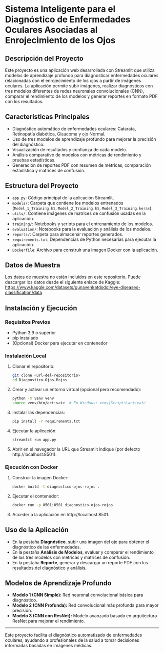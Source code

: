 # Sistema Inteligente para el Diagnóstico de Enfermedades Oculares Asociadas al Enrojecimiento de los Ojos

## Descripción del Proyecto
Este proyecto es una aplicación web desarrollada con Streamlit que utiliza modelos de aprendizaje profundo para diagnosticar enfermedades oculares relacionadas con el enrojecimiento de los ojos a partir de imágenes oculares. La aplicación permite subir imágenes, realizar diagnósticos con tres modelos diferentes de redes neuronales convolucionales (CNN), comparar el rendimiento de los modelos y generar reportes en formato PDF con los resultados.

## Características Principales
- Diagnóstico automático de enfermedades oculares: Catarata, Retinopatía diabética, Glaucoma y ojo Normal.
- Uso de tres modelos de aprendizaje profundo para mejorar la precisión del diagnóstico.
- Visualización de resultados y confianza de cada modelo.
- Análisis comparativo de modelos con métricas de rendimiento y pruebas estadísticas.
- Generación de reportes PDF con resumen de métricas, comparación estadística y matrices de confusión.

## Estructura del Proyecto
- `app.py`: Código principal de la aplicación Streamlit.
- `models/`: Carpeta que contiene los modelos entrenados (`Model_1_Training.h5`, `Model_2_Training.h5`, `Model_3_Training.keras`).
- `utils/`: Contiene imágenes de matrices de confusión usadas en la aplicación.
- `training/`: Notebooks y scripts para el entrenamiento de los modelos.
- `evaluation/`: Notebooks para la evaluación y análisis de los modelos.
- `reports/`: Carpeta para almacenar reportes generados.
- `requirements.txt`: Dependencias de Python necesarias para ejecutar la aplicación.
- `Dockerfile`: Archivo para construir una imagen Docker con la aplicación.

## Datos de Muestra
Los datos de muestra no están incluidos en este repositorio. Puede descargar los datos desde el siguiente enlace de Kaggle:
https://www.kaggle.com/datasets/gunavenkatdoddi/eye-diseases-classification/data

## Instalación y Ejecución

### Requisitos Previos
- Python 3.9 o superior
- pip instalado
- (Opcional) Docker para ejecutar en contenedor

### Instalación Local
1. Clonar el repositorio:
   ```bash
   git clone <url-del-repositorio>
   cd Diagnostico-Ojos-Rojos
   ```
2. Crear y activar un entorno virtual (opcional pero recomendado):
   ```bash
   python -m venv venv
   source venv/bin/activate  # En Windows: venv\Scripts\activate
   ```
3. Instalar las dependencias:
   ```bash
   pip install -r requirements.txt
   ```
4. Ejecutar la aplicación:
   ```bash
   streamlit run app.py
   ```
5. Abrir en el navegador la URL que Streamlit indique (por defecto http://localhost:8501).

### Ejecución con Docker
1. Construir la imagen Docker:
   ```bash
   docker build -t diagnostico-ojos-rojos .
   ```
2. Ejecutar el contenedor:
   ```bash
   docker run -p 8501:8501 diagnostico-ojos-rojos
   ```
3. Acceder a la aplicación en http://localhost:8501.

## Uso de la Aplicación
- En la pestaña **Diagnóstico**, subir una imagen del ojo para obtener el diagnóstico de las enfermedades.
- En la pestaña **Análisis de Modelos**, evaluar y comparar el rendimiento de los tres modelos con métricas y matrices de confusión.
- En la pestaña **Reporte**, generar y descargar un reporte PDF con los resultados del diagnóstico y análisis.

## Modelos de Aprendizaje Profundo
- **Modelo 1 (CNN Simple):** Red neuronal convolucional básica para diagnóstico.
- **Modelo 2 (CNN Profunda):** Red convolucional más profunda para mayor precisión.
- **Modelo 3 (CNN con ResNet):** Modelo avanzado basado en arquitectura ResNet para mejorar el rendimiento.
---

Este proyecto facilita el diagnóstico automatizado de enfermedades oculares, ayudando a profesionales de la salud a tomar decisiones informadas basadas en imágenes médicas.
